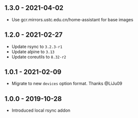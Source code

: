 ## 1.3.0 - 2021-04-02

*  Use gcr.mirrors.ustc.edu.cn/home-assistant for base images


## 1.2.0 - 2021-02-27

*  Update rsync to `3.2.3-r1`
*  Update alpine to `3.13`
*  Update coreutils to `8.32-r2`


## 1.0.1 - 2021-02-09

*  Migrate to new `devices` option format. Thanks @LiJu09


## 1.0.0 - 2019-10-28

*  Introduced local rsync addon
